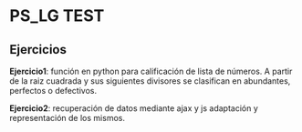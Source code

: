 PS_LG TEST
==========

   Ejercicios
--------------------


**Ejercicio1**: función en python para calificación de lista de números. A partir de la raiz cuadrada y sus siguientes divisores se clasifican en abundantes, perfectos o defectivos.


**Ejercicio2**: recuperación de datos mediante ajax y js adaptación y representación de los mismos.
